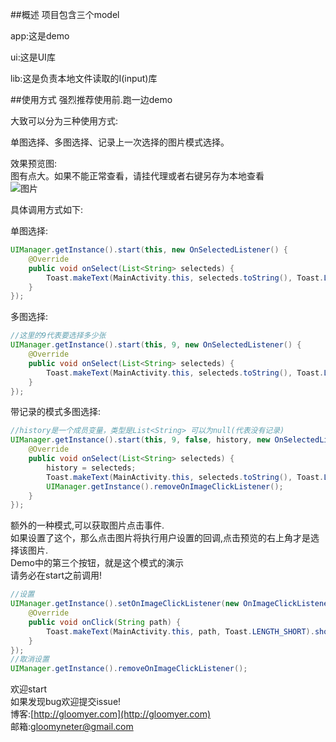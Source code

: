##概述
项目包含三个model  
  
app:这是demo  
  
ui:这是UI库  
  
lib:这是负责本地文件读取的I(input)库  
  
##使用方式
强烈推荐使用前.跑一边demo  
  
大致可以分为三种使用方式:  
  
单图选择、多图选择、记录上一次选择的图片模式选择。  
  
效果预览图:  
图有点大。如果不能正常查看，请挂代理或者右键另存为本地查看  
![图片](PicSelector.gif)
  
具体调用方式如下:  
  
单图选择:  
```java
UIManager.getInstance().start(this, new OnSelectedListener() {
    @Override
    public void onSelect(List<String> selecteds) {
        Toast.makeText(MainActivity.this, selecteds.toString(), Toast.LENGTH_LONG).show();
    }
});
```
  
多图选择:  
```java
//这里的9代表要选择多少张
UIManager.getInstance().start(this, 9, new OnSelectedListener() {
    @Override
    public void onSelect(List<String> selecteds) {
        Toast.makeText(MainActivity.this, selecteds.toString(), Toast.LENGTH_LONG).show();
    }
});
```
  
带记录的模式多图选择:
```java
//history是一个成员变量，类型是List<String> 可以为null(代表没有记录)
UIManager.getInstance().start(this, 9, false, history, new OnSelectedListener() {
    @Override
    public void onSelect(List<String> selecteds) {
        history = selecteds;
        Toast.makeText(MainActivity.this, selecteds.toString(), Toast.LENGTH_LONG).show();
        UIManager.getInstance().removeOnImageClickListener();
    }
});
```
  
额外的一种模式,可以获取图片点击事件.  
如果设置了这个，那么点击图片将执行用户设置的回调,点击预览的右上角才是选择该图片.  
Demo中的第三个按钮，就是这个模式的演示  
请务必在start之前调用!  
```java
//设置
UIManager.getInstance().setOnImageClickListener(new OnImageClickListener() {
    @Override
    public void onClick(String path) {
        Toast.makeText(MainActivity.this, path, Toast.LENGTH_SHORT).show();
    }
});
//取消设置
UIManager.getInstance().removeOnImageClickListener();
```


欢迎start  
如果发现bug欢迎提交issue!  
博客:[http://gloomyer.com](http://gloomyer.com)  
邮箱:[gloomyneter@gmail.com](mailto:goomyneter@gmail.com)